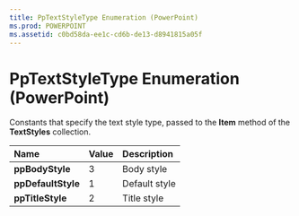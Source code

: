 ```yaml
---
title: PpTextStyleType Enumeration (PowerPoint)
ms.prod: POWERPOINT
ms.assetid: c0bd58da-ee1c-cd6b-de13-d8941815a05f
---
```



# PpTextStyleType Enumeration (PowerPoint)

Constants that specify the text style type, passed to the  **Item** method of the **TextStyles** collection.



|**Name**|**Value**|**Description**|
|:-----|:-----|:-----|
|**ppBodyStyle**|3|Body style|
|**ppDefaultStyle**|1|Default style|
|**ppTitleStyle**|2|Title style|

